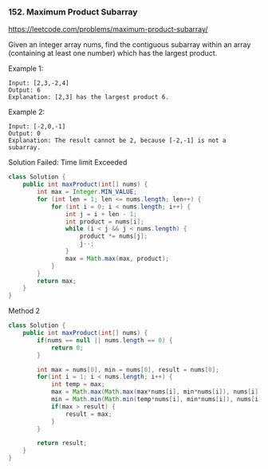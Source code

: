 ### 152. Maximum Product Subarray
https://leetcode.com/problems/maximum-product-subarray/

Given an integer array nums, find the contiguous subarray within an array (containing at least one number) which has the largest product.

Example 1:
```
Input: [2,3,-2,4]
Output: 6
Explanation: [2,3] has the largest product 6.
```
Example 2:
```
Input: [-2,0,-1]
Output: 0
Explanation: The result cannot be 2, because [-2,-1] is not a subarray.
```

Solution
Failed: Time limit Exceeded
```java
class Solution {
    public int maxProduct(int[] nums) {
        int max = Integer.MIN_VALUE;
        for (int len = 1; len <= nums.length; len++) {
            for (int i = 0; i < nums.length; i++) {
                int j = i + len - 1;
                int product = nums[i];
                while (i < j && j < nums.length) {
                    product *= nums[j];
                    j--;
                }
                max = Math.max(max, product);
            }
        }
        return max;
    }
}
```

Method 2
```java
class Solution {
    public int maxProduct(int[] nums) {
        if(nums == null || nums.length == 0) {
            return 0;
        }

        int max = nums[0], min = nums[0], result = nums[0];
        for(int i = 1; i < nums.length; i++) {
            int temp = max;
            max = Math.max(Math.max(max*nums[i], min*nums[i]), nums[i]);
            min = Math.min(Math.min(temp*nums[i], min*nums[i]), nums[i]);
            if(max > result) {
                result = max;
            }
        }

        return result;
    }
}
```

